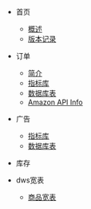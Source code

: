 <!-- docs/_sidebar.md -->
- 首页
	- [概述](/README.md)
	- [版本记录](intro/edition.md)
- 订单
	- [简介](orders/readme.md)
	- [指标库](orders/metrics.md)
	- [数据库表](orders/tables.md)
	- [Amazon API Info](orders/orders_API.md)

- 广告
	- [指标库](ads/metrics.md)
	- [数据库表](ads/tables)

- 库存
- dws宽表
	- [商品宽表](dws/dws_product_daily_statis_di.md)
	